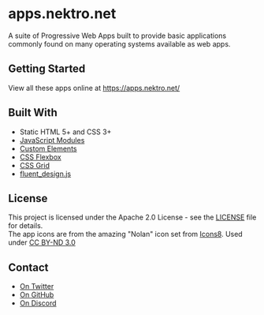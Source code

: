 # apps.nektro.net
A suite of Progressive Web Apps built to provide basic applications commonly found on many operating systems available as web apps.

## Getting Started
View all these apps online at https://apps.nektro.net/

## Built With
- Static HTML 5+ and CSS 3+
- [JavaScript Modules](https://caniuse.com/#feat=es6-module)
- [Custom Elements](https://caniuse.com/#feat=custom-elementsv1)
- [CSS Flexbox](https://caniuse.com/#feat=flexbox)
- [CSS Grid](https://caniuse.com/#feat=css-grid)
- [fluent_design.js](https://github.com/Nektro/fluent_design.js)

## License
This project is licensed under the Apache 2.0 License - see the [LICENSE](LICENSE) file for details.  
The app icons are from the amazing "Nolan" icon set from [Icons8](https://icons8.com/). Used under [CC BY-ND 3.0](https://creativecommons.org/licenses/by-nd/3.0/)

## Contact
- [On Twitter](https://twitter.com/Nektro)
- [On GitHub](https://github.com/Nektro/apps.nektro.net/issues)
- [On Discord](https://discord.gg/beUGrGk)
